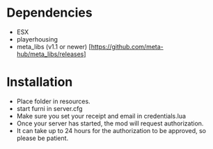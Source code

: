 # Dependencies
- ESX
- playerhousing
- meta_libs (v1.1 or newer) [https://github.com/meta-hub/meta_libs/releases]

# Installation
- Place folder in resources.
- start furni in server.cfg
- Make sure you set your receipt and email in credentials.lua
- Once your server has started, the mod will request authorization.
- It can take up to 24 hours for the authorization to be approved, so please be patient.